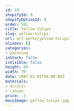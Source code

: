 ```yaml
---
id: 19
shopifyId: 0
shopifyOptionId: 0
order: 581
title: Yellow tulips
slug: yellow-tulips
url: art-works/yellow-tulips
aliases: []
categories:
- painting
inStock: false
isVisible: false
height: 60
width: 70
date: 2007-01-01T00:00:00Z
materials:
- acrylic
- canvas
price: -1
mainImage: yellow_tulips.jpg
---
```

